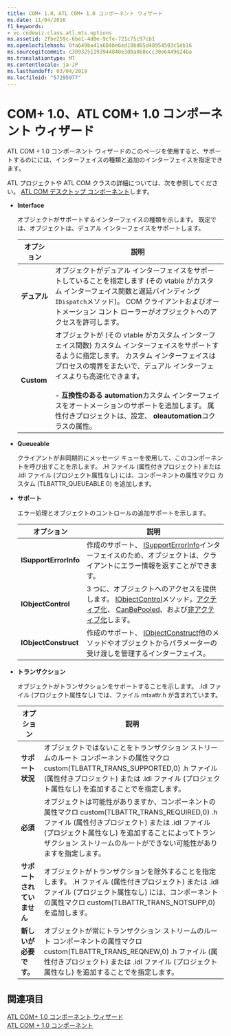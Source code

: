 ```yaml
---
title: COM+ 1.0、ATL COM+ 1.0 コンポーネント ウィザード
ms.date: 11/04/2016
f1_keywords:
- vc.codewiz.class.atl.mts.options
ms.assetid: 2fbe259c-6be1-4d0e-9cfe-721c75c97cb1
ms.openlocfilehash: 0fa649ba41a684be6ed18bd05d48954503c5db16
ms.sourcegitcommit: c3093251193944840e3d0a068ecc30e6449624ba
ms.translationtype: MT
ms.contentlocale: ja-JP
ms.lasthandoff: 03/04/2019
ms.locfileid: "57295977"
---
```

# <a name="com-10-atl-com-10-component-wizard"></a>COM+ 1.0、ATL COM+ 1.0 コンポーネント ウィザード

ATL COM + 1.0 コンポーネント ウィザードのこのページを使用すると、サポートするのにには、インターフェイスの種類と追加のインターフェイスを指定できます。

ATL プロジェクトや ATL COM クラスの詳細については、次を参照してください。 [ATL COM デスクトップ コンポーネント](../../atl/atl-com-desktop-components.md)します。

- **Interface**

   オブジェクトがサポートするインターフェイスの種類を示します。 既定では、オブジェクトは、デュアル インターフェイスをサポートします。

   |オプション|説明|
   |------------|-----------------|
   |**デュアル**|オブジェクトがデュアル インターフェイスをサポートしていることを指定します (その vtable がカスタム インターフェイス関数と遅延バインディング`IDispatch`メソッド)。 COM クライアントおよびオートメーション コント ローラーがオブジェクトへのアクセスを許可します。|
   |**Custom**|オブジェクトが (その vtable がカスタム インターフェイス関数) カスタム インターフェイスをサポートするように指定します。 カスタム インターフェイスはプロセスの境界をまたいで、デュアル インターフェイスよりも高速化できます。<br /><br /> - **互換性のある automation**カスタム インターフェイスをオートメーションのサポートを追加します。 属性付きプロジェクトは、設定、 **oleautomation**コクラスの属性。|

- **Queueable**

   クライアントが非同期的にメッセージ キューを使用して、このコンポーネントを呼び出すことを示します。 .H ファイル (属性付きプロジェクト) または .idl ファイル (プロジェクト属性なし) には、コンポーネントの属性マクロ カスタム (TLBATTR_QUEUEABLE 0) を追加します。

- **サポート**

   エラー処理とオブジェクトのコントロールの追加サポートを示します。

   |オプション|説明|
   |------------|-----------------|
   |**ISupportErrorInfo**|作成のサポート、 [ISupportErrorInfo](../../atl/reference/isupporterrorinfoimpl-class.md)インターフェイスのため、オブジェクトは、クライアントにエラー情報を返すことができます。|
   |**IObjectControl**|3 つに、オブジェクトへのアクセスを提供します。 [IObjectControl](/windows/desktop/api/comsvcs/nn-comsvcs-iobjectcontrol)メソッド。[アクティブ化](/windows/desktop/api/comsvcs/nf-comsvcs-iobjectcontrol-activate)、 [CanBePooled](/windows/desktop/api/comsvcs/nf-comsvcs-iobjectcontrol-canbepooled)、および[非アクティブ化](/windows/desktop/api/comsvcs/nf-comsvcs-iobjectcontrol-deactivate)します。|
   |**IObjectConstruct**|作成のサポート、 [IObjectConstruct](/windows/desktop/api/comsvcs/nn-comsvcs-iobjectconstruct)他のメソッドやオブジェクトからパラメーターの受け渡しを管理するインターフェイス。|

- **トランザクション**

   オブジェクトがトランザクションをサポートすることを示します。 .Idl ファイル (プロジェクト属性なし) では、ファイル mtxattr.h が含まれています。

   |オプション|説明|
   |------------|-----------------|
   |**サポート状況**|オブジェクトではないことをトランザクション ストリームのルート コンポーネントの属性マクロ custom(TLBATTR_TRANS_SUPPORTED,0) .h ファイル (属性付きプロジェクト) または .idl ファイル (プロジェクト属性なし) を追加することでを指定します。|
   |**必須**|オブジェクトは可能性がありますか、コンポーネントの属性マクロ custom(TLBATTR_TRANS_REQUIRED,0) .h ファイル (属性付きプロジェクト) または .idl ファイル (プロジェクト属性なし) を追加することによってトランザクション ストリームのルートができない可能性がありますを指定します。|
   |**サポートされていません**|オブジェクトがトランザクションを除外することを指定します。 .H ファイル (属性付きプロジェクト) または .idl ファイル (プロジェクト属性なし) には、コンポーネントの属性マクロ custom(TLBATTR_TRANS_NOTSUPP,0) を追加します。|
   |**新しいが必要です。**|オブジェクトが常にトランザクション ストリームのルート コンポーネントの属性マクロ custom(TLBATTR_TRANS_REQNEW,0) .h ファイル (属性付きプロジェクト) または .idl ファイル (プロジェクト属性なし) を追加することでを指定します。|

## <a name="see-also"></a>関連項目

[ATL COM+ 1.0 コンポーネント ウィザード](../../atl/reference/atl-com-plus-1-0-component-wizard.md)<br/>
[ATL COM + 1.0 コンポーネント](../../atl/reference/adding-an-atl-com-plus-1-0-component.md)
